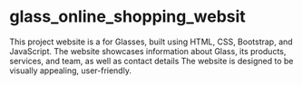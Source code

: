 # glass_online_shopping_websit
This project website is a for  Glasses, built using HTML, CSS, Bootstrap, and JavaScript. The website showcases information about Glass, its products, services, and team, as well as contact details The website is designed to be visually appealing, user-friendly.
